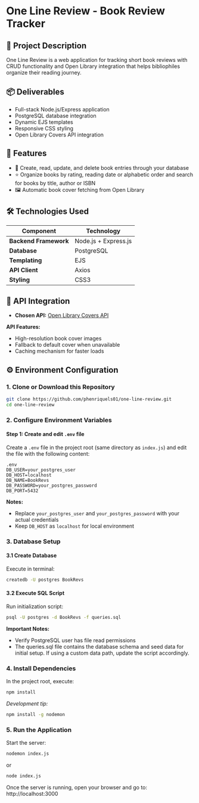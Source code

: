 # One Line Review - Book Review Tracker

## 🎯 Project Description

One Line Review is a web application for tracking short book reviews with CRUD functionality and Open Library integration that helps bibliophiles organize their reading journey.

## 📦 Deliverables

- Full-stack Node.js/Express application
- PostgreSQL database integration
- Dynamic EJS templates
- Responsive CSS styling
- Open Library Covers API integration

## 🚀 Features

- 📖 Create, read, update, and delete book entries through your database
- ⭐ Organize books by rating, reading date or alphabetic order and search for books by title, author or ISBN
- 🖼️ Automatic book cover fetching from Open Library

## 🛠️ Technologies Used

| Component              | Technology                          |
|------------------------|-------------------------------------|
| **Backend Framework**  | Node.js + Express.js                |
| **Database**           | PostgreSQL                          |
| **Templating**         | EJS                                 |
| **API Client**         | Axios                               |
| **Styling**            | CSS3                                |

## 🔗 API Integration

- **Chosen API:** [Open Library Covers API](https://openlibrary.org/dev/docs/api/covers)

**API Features:**
- High-resolution book cover images
- Fallback to default cover when unavailable
- Caching mechanism for faster loads

## ⚙️ Environment Configuration

### 1. Clone or Download this Repository

   ```bash
   git clone https://github.com/phenriquels01/one-line-review.git
   cd one-line-review
   ```

### 2. Configure Environment Variables

#### Step 1: Create and edit `.env` file
Create a `.env` file in the project root (same directory as `index.js`) and edit the file with the following content:

```
.env
DB_USER=your_postgres_user
DB_HOST=localhost
DB_NAME=BookRevs
DB_PASSWORD=your_postgres_password
DB_PORT=5432
```

**Notes:**
- Replace `your_postgres_user` and `your_postgres_password` with your actual credentials
- Keep `DB_HOST` as `localhost` for local environment

### 3. Database Setup

#### 3.1 Create Database
Execute in terminal:

```bash
createdb -U postgres BookRevs
```

#### 3.2 Execute SQL Script
Run initialization script:

```bash
psql -U postgres -d BookRevs -f queries.sql
```

**Important Notes:**
- Verify PostgreSQL user has file read permissions
- The queries.sql file contains the database schema and seed data for initial setup. If using a custom data path, update the script accordingly.

### 4. Install Dependencies

In the project root, execute:

```bash
npm install
```

*Development tip:*

```bash
npm install -g nodemon
```

### 5. Run the Application

Start the server:

```bash
nodemon index.js
```
or

```bash
node index.js
```

Once the server is running, open your browser and go to: http://localhost:3000